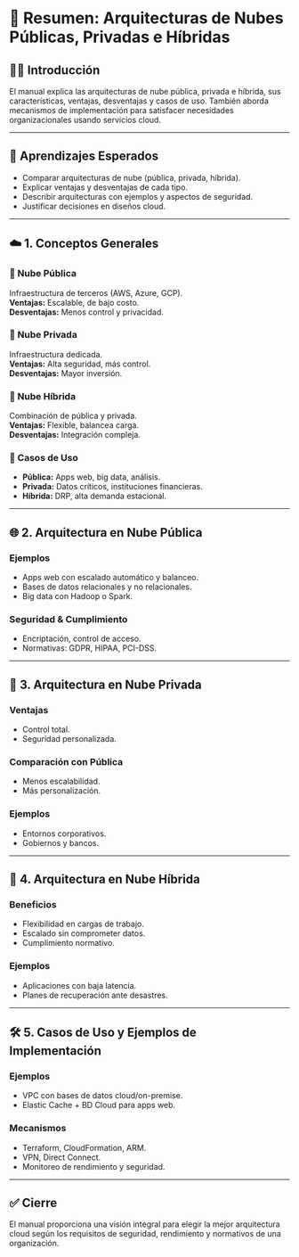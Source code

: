 
# 📘 Resumen: Arquitecturas de Nubes Públicas, Privadas e Híbridas

## 🧑‍💻 Introducción
El manual explica las arquitecturas de nube pública, privada e híbrida, sus características, ventajas, desventajas y casos de uso. También aborda mecanismos de implementación para satisfacer necesidades organizacionales usando servicios cloud.

---

## 🎯 Aprendizajes Esperados
- Comparar arquitecturas de nube (pública, privada, híbrida).
- Explicar ventajas y desventajas de cada tipo.
- Describir arquitecturas con ejemplos y aspectos de seguridad.
- Justificar decisiones en diseños cloud.

---

## ☁️ 1. Conceptos Generales

### 🔹 Nube Pública
Infraestructura de terceros (AWS, Azure, GCP).  
**Ventajas:** Escalable, de bajo costo.  
**Desventajas:** Menos control y privacidad.

### 🔹 Nube Privada
Infraestructura dedicada.  
**Ventajas:** Alta seguridad, más control.  
**Desventajas:** Mayor inversión.

### 🔹 Nube Híbrida
Combinación de pública y privada.  
**Ventajas:** Flexible, balancea carga.  
**Desventajas:** Integración compleja.

### 📌 Casos de Uso
- **Pública:** Apps web, big data, análisis.
- **Privada:** Datos críticos, instituciones financieras.
- **Híbrida:** DRP, alta demanda estacional.

---

## 🌐 2. Arquitectura en Nube Pública

### Ejemplos
- Apps web con escalado automático y balanceo.
- Bases de datos relacionales y no relacionales.
- Big data con Hadoop o Spark.

### Seguridad & Cumplimiento
- Encriptación, control de acceso.
- Normativas: GDPR, HIPAA, PCI-DSS.

---

## 🏢 3. Arquitectura en Nube Privada

### Ventajas
- Control total.
- Seguridad personalizada.

### Comparación con Pública
- Menos escalabilidad.
- Más personalización.

### Ejemplos
- Entornos corporativos.
- Gobiernos y bancos.

---

## 🔗 4. Arquitectura en Nube Híbrida

### Beneficios
- Flexibilidad en cargas de trabajo.
- Escalado sin comprometer datos.
- Cumplimiento normativo.

### Ejemplos
- Aplicaciones con baja latencia.
- Planes de recuperación ante desastres.

---

## 🛠️ 5. Casos de Uso y Ejemplos de Implementación

### Ejemplos
- VPC con bases de datos cloud/on-premise.
- Elastic Cache + BD Cloud para apps web.

### Mecanismos
- Terraform, CloudFormation, ARM.
- VPN, Direct Connect.
- Monitoreo de rendimiento y seguridad.

---

## ✅ Cierre
El manual proporciona una visión integral para elegir la mejor arquitectura cloud según los requisitos de seguridad, rendimiento y normativos de una organización.
